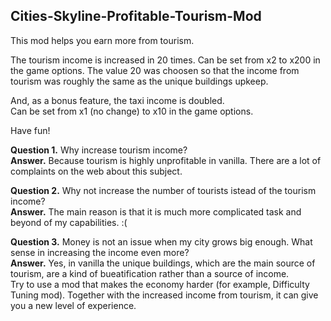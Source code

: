 ## Cities-Skyline-Profitable-Tourism-Mod

This mod helps you earn more from tourism.

The tourism income is increased in 20 times. Can be set from x2 to x200 in the game options.
The value 20 was choosen so that the income from tourism was roughly the same as the unique buildings upkeep.

And, as a bonus feature, the taxi income is doubled.  
Can be set from x1 (no change) to x10 in the game options.

Have fun!

**Question 1.** Why increase tourism income?  
**Answer.** Because tourism is highly unprofitable in vanilla. There are a lot of complaints on the web about this subject.

**Question 2.** Why not increase the number of tourists istead of the tourism income?  
**Answer.** The main reason is that it is much more complicated task and beyond of my capabilities. :(  

**Question 3.** Money is not an issue when my city grows big enough. What sense in increasing the income even more?  
**Answer.** Yes, in vanilla the unique buildings, which are the main  source of tourism, are a kind of bueatification rather than a source of income.  
Try to use a mod that makes the economy harder (for example, Difficulty Tuning mod). Together with the increased income from tourism, it can give you a new level of experience.
